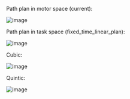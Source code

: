 Path plan in motor space (current):

![image](https://github.com/user-attachments/assets/97379c38-b82c-4a24-be75-645f768cdde6)



Path plan in task space (fixed_time_linear_plan):

![image](https://github.com/user-attachments/assets/e24f47a5-f280-414e-94dd-93849a7dc5f0)


Cubic:

![image](https://github.com/user-attachments/assets/da9691b0-56c5-4ad4-800d-80ff794c7f96)


Quintic:

![image](https://github.com/user-attachments/assets/f52e2438-6774-4310-9971-dceec6d26778)
